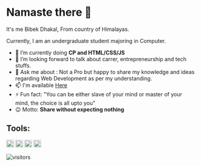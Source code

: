 #  Namaste there 👋

It's me Bibek Dhakal,
From country of Himalayas.

Currently, I am an undergraduate student majoring in Computer.<br>

  - 🌱 I’m currently doing **CP and HTML/CSS/JS**
  - 🤔 I’m looking forward to talk about carrer, entrepreneurship and tech stuffs.
  - 💬 Ask me about : Not a Pro but happy to share my knowledge and ideas regarding Web Development as per my understanding. 
  - 📫 I'm available [Here](https://twitter.com/bibekdhkl)
  - ⚡ Fun fact: "You can be either slave of your mind or master of your mind, the choice is all upto you"
  - 😉 Motto: **Share without expecting nothing**
  
 ## Tools:
  <code><img height="20" title="C-Programming" src="https://ludu-assets.s3.amazonaws.com/course-icons/26/urA5bRhIewsQ2LgxuCu2"></code>
  <code><img height="20" title="HTML" src="https://upload.wikimedia.org/wikipedia/commons/thumb/6/61/HTML5_logo_and_wordmark.svg/1200px-HTML5_logo_and_wordmark.svg.png"></code>
  <code><img height="20" title="CSS" src="https://upload.wikimedia.org/wikipedia/commons/d/d5/CSS3_logo_and_wordmark.svg"></code>
  <code><img height="20" title="C++" src="https://upload.wikimedia.org/wikipedia/commons/1/18/ISO_C%2B%2B_Logo.svg"></code>
  
  ![visitors](https://visitor-badge.laobi.icu/badge?page_id=bibekdhkl.bibekdhkl)
 
<!--
**Bibekdhkl/bibekdhkl** is a ✨ _special_ ✨ repository because its `README.md` (this file) appears on your GitHub profile.

Here are some ideas to get you started:

- 🔭 I’m currently working on ...
-currently learning ... 🌱 I’m 
- 👯 I’m looking to collaborate on ...
- 🤔 I’m looking for help with ...
- 💬 Ask me about ...
- 📫 How to reach me: ...
- 😄 Pronouns: ...
- ⚡ Fun fact: ...
-->
